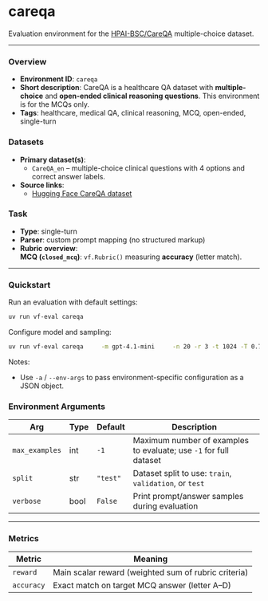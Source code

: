 # careqa

Evaluation environment for the [HPAI-BSC/CareQA](https://huggingface.co/datasets/HPAI-BSC/CareQA) multiple-choice dataset.

---

### Overview
- **Environment ID**: `careqa`  
- **Short description**: CareQA is a healthcare QA dataset with **multiple-choice** and **open-ended clinical reasoning questions**. This environment is for the MCQs only.  
- **Tags**: healthcare, medical QA, clinical reasoning, MCQ, open-ended, single-turn

### Datasets
- **Primary dataset(s)**:  
  - `CareQA_en` – multiple-choice clinical questions with 4 options and correct answer labels.  
- **Source links**:  
  - [Hugging Face CareQA dataset](https://huggingface.co/datasets/HPAI-BSC/CareQA)

### Task
- **Type**: single-turn  
- **Parser**: custom prompt mapping (no structured markup)  
- **Rubric overview**:  
**MCQ (`closed_mcq`)**: `vf.Rubric()` measuring **accuracy** (letter match).  

---

### Quickstart
Run an evaluation with default settings:

```bash
uv run vf-eval careqa
```

Configure model and sampling:

```bash
uv run vf-eval careqa     -m gpt-4.1-mini     -n 20 -r 3 -t 1024 -T 0.7     -a '{"max_examples": 50}'
```

Notes:  
- Use `-a` / `--env-args` to pass environment-specific configuration as a JSON object.  


### Environment Arguments

| Arg            | Type | Default | Description |
|----------------|------|---------|-------------|
| `max_examples` | int  | `-1`    | Maximum number of examples to evaluate; use `-1` for full dataset |
| `split`        | str  | `"test"` | Dataset split to use: `train`, `validation`, or `test` |
| `verbose`      | bool | `False` | Print prompt/answer samples during evaluation |

---

### Metrics

| Metric        | Meaning |
|---------------|---------|
| `reward`      | Main scalar reward (weighted sum of rubric criteria) |
| `accuracy`    | Exact match on target MCQ answer (letter A–D) |


